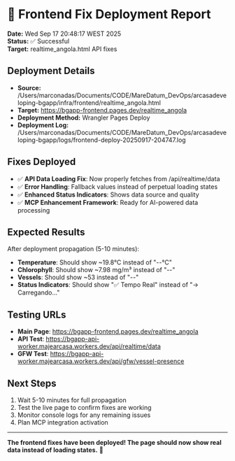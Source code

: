 # 🚀 Frontend Fix Deployment Report

**Date:** Wed Sep 17 20:48:17 WEST 2025  
**Status:** ✅ Successful  
**Target:** realtime_angola.html API fixes

## Deployment Details

- **Source:** /Users/marconadas/Documents/CODE/MareDatum_DevOps/arcasadeveloping-bgapp/infra/frontend/realtime_angola.html
- **Target:** https://bgapp-frontend.pages.dev/realtime_angola
- **Deployment Method:** Wrangler Pages Deploy
- **Deployment Log:** /Users/marconadas/Documents/CODE/MareDatum_DevOps/arcasadeveloping-bgapp/logs/frontend-deploy-20250917-204747.log

## Fixes Deployed

- ✅ **API Data Loading Fix**: Now properly fetches from /api/realtime/data
- ✅ **Error Handling**: Fallback values instead of perpetual loading states
- ✅ **Enhanced Status Indicators**: Shows data source and quality
- ✅ **MCP Enhancement Framework**: Ready for AI-powered data processing

## Expected Results

After deployment propagation (5-10 minutes):
- **Temperature**: Should show ~19.8°C instead of "--°C"
- **Chlorophyll**: Should show ~7.98 mg/m³ instead of "--"
- **Vessels**: Should show ~53 instead of "--"
- **Status Indicators**: Should show "✅ Tempo Real" instead of "→ Carregando..."

## Testing URLs

- **Main Page**: https://bgapp-frontend.pages.dev/realtime_angola
- **API Test**: https://bgapp-api-worker.majearcasa.workers.dev/api/realtime/data
- **GFW Test**: https://bgapp-api-worker.majearcasa.workers.dev/api/gfw/vessel-presence

## Next Steps

1. Wait 5-10 minutes for full propagation
2. Test the live page to confirm fixes are working
3. Monitor console logs for any remaining issues
4. Plan MCP integration activation

---

**The frontend fixes have been deployed! The page should now show real data instead of loading states.** 🎉
